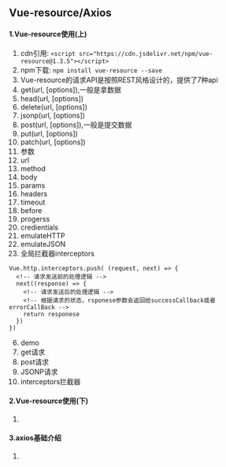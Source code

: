 ## Vue-resource/Axios
#### 1.Vue-resource使用(上)
1. cdn引用: `<script src="https://cdn.jsdelivr.net/npm/vue-resource@1.3.5"></script>`
2. npm下载: `npm install vue-resource --save`
3. Vue-resource的请求API是按照REST风格设计的，提供了7种api
  1. get(url, [options]),一般是拿数据
  2. head(url, [options])
  3. delete(url, [options])
  4. jsonp(url, [options])
  5. post(url, [options]),一般是提交数据
  6. put(url, [options])
  7. patch(url, [options])
4. 参数
  1. url
  2. method
  3. body
  4. params
  5. headers
  6. timeout
  7. before
  8. progerss
  9. credientials
  10. emulateHTTP
  11. emulateJSON
5. 全局拦截器interceptors
  ```
  Vue.http.interceptors.push( (request, next) => {
    <!-- 请求发送前的处理逻辑 -->
    next((response) => {
      <!-- 请求发送后的处理逻辑 -->
      <!-- 根据请求的状态，rsponese参数会返回给successCallback或者errorCallBack -->
      return responese
    })
  })
  ```
6. demo
  1. get请求
  2. post请求
  3. JSONP请求
  4. interceptors拦截器
#### 2.Vue-resource使用(下)
1. 
#### 3.axios基础介绍
1. 